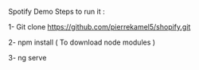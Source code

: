 Spotify Demo Steps to run it : 

1- Git clone https://github.com/pierrekamel5/shopify.git

2- npm install ( To download node modules )

3- ng serve
